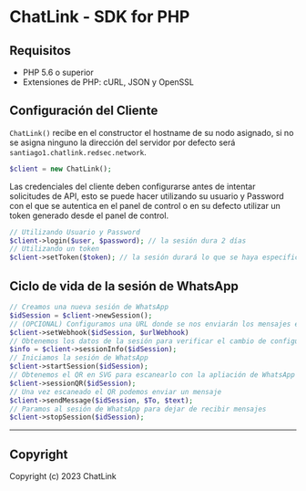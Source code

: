 # ChatLink - SDK for PHP

## Requisitos

- PHP 5.6 o superior
- Extensiones de PHP: cURL, JSON y OpenSSL


## Configuración del Cliente

`ChatLink()` recibe en el constructor el hostname de su nodo asignado, si no se asigna ninguno la dirección del servidor por defecto será `santiago1.chatlink.redsec.network`.

```php
$client = new ChatLink();
```

Las credenciales del cliente deben configurarse antes de intentar solicitudes de API, esto se puede hacer utilizando su usuario y Password con el que se autentica en el panel de control o en su defecto utilizar un token generado desde el panel de control.

```php
// Utilizando Usuario y Password
$client->login($user, $password); // la sesión dura 2 días
// Utilizando un token
$client->setToken($token); // la sesión durará lo que se haya especificado al momento de su creación
```
## Ciclo de vida de la sesión de WhatsApp

```php
// Creamos una nueva sesión de WhatsApp
$idSession = $client->newSession();
// (OPCIONAL) Configuramos una URL donde se nos enviarán los mensajes entrantes
$client->setWebhook($idSession, $urlWebhook)
// Obtenemos los datos de la sesión para verificar el cambio de configuración
$info = $client->sessionInfo($idSession);
// Iniciamos la sesión de WhatsApp
$client->startSession($idSession);
// Obtenemos el QR en SVG para escanearlo con la apliación de WhatsApp
$client->sessionQR($idSession);
// Una vez escaneado el QR podemos enviar un mensaje
$client->sendMessage($idSession, $To, $text);
// Paramos al sesión de WhatsApp para dejar de recibir mensajes
$client->stopSession($idSession);

```
------------------------------------------------------------------------------------------


## Copyright

Copyright (c) 2023 ChatLink